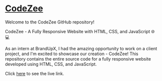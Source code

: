 
# [CodeZee](https://codezee.in/)

Welcome to the CodeZee GitHub repository!

CodeZee - A Fully Responsive Website with HTML, CSS, and JavaScript 🌐💻

As an intern at BrandUpX, I had the amazing opportunity to work on a client project, and I'm excited to showcase our creation - CodeZee! This repository contains the entire source code for a fully responsive website developed using HTML, CSS, and JavaScript.

Click [here](https://codezee.in/) to see the live link.

